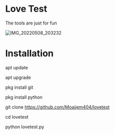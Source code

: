 # Love Test

The tools are just for fun

![IMG_20220508_203232](https://user-images.githubusercontent.com/82633525/167305110-028447b4-c15e-49a7-a89f-e172c1ace353.jpg)



#
# Installation

apt update

apt upgrade

pkg install git

pkg install python

git clone https://github.com/Moajjem404/lovetest

cd lovetest

python lovetest.py
